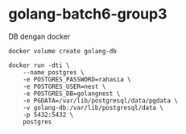 # golang-batch6-group3

DB dengan docker

```
docker volume create golang-db

docker run -dti \
	--name postgres \
	-e POSTGRES_PASSWORD=rahasia \
    -e POSTGRES_USER=nest \
    -e POSTGRES_DB=golangnest \
	-e PGDATA=/var/lib/postgresql/data/pgdata \
	-v golang-db:/var/lib/postgresql/data \
    -p 5432:5432 \
	postgres
```